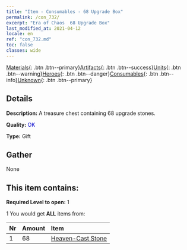 ```yaml
---
title: "Item - Consumables - 68 Upgrade Box"
permalink: /con_732/
excerpt: "Era of Chaos  68 Upgrade Box"
last_modified_at: 2021-04-12
locale: en
ref: "con_732.md"
toc: false
classes: wide
---
```

 [Materials](/){: .btn .btn--primary}[Artifacts](/Artifacts/){: .btn .btn--success}[Units](/Units/){: .btn .btn--warning}[Heroes](/Heroes/){: .btn .btn--danger}[Consumables](/Consumables/){: .btn .btn--info}[Unknown](/Unknown/){: .btn .btn--primary}

## Details
 **Description:** A treasure chest containing 68 upgrade stones.

 **Quality:** <span style="color: #0000CD">OK</span>

 **Type:** Gift

## Gather

  None

## This item contains:

 **Required Level to open:** 1

 1 You would get **ALL** items  from:

  | Nr | Amount |     Item    |
  |:---|:-------|:------------|
  | 1 | 68 | [Heaven-Cast Stone](/Items/art_188/) | 
